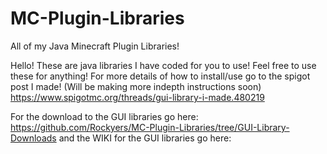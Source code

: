 # MC-Plugin-Libraries
All of my Java Minecraft Plugin Libraries!

Hello! These are java libraries I have coded for you to use! Feel free to use these for anything!
For more details of how to install/use go to the spigot post I made! (Will be making more indepth instructions soon)
https://www.spigotmc.org/threads/gui-library-i-made.480219

For the download to the GUI libraries go here: https://github.com/Rockyers/MC-Plugin-Libraries/tree/GUI-Library-Downloads
and the WIKI for the GUI libraries go here: 

